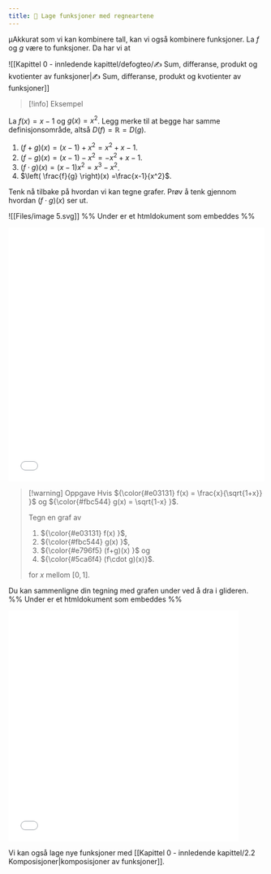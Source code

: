 ```yaml
---
title: 📄 Lage funksjoner med regneartene
---
```

µAkkurat som vi kan kombinere tall, kan vi også kombinere funksjoner. La $f$ og $g$ være to funksjoner. Da har vi at

![[Kapittel 0 - innledende kapittel/defogteo/✍️ Sum, differanse, produkt og kvotienter av funksjoner|✍️ Sum, differanse, produkt og kvotienter av funksjoner]]

> [!info] Eksempel 
> 

La $f(x) =x-1$ og $g(x) = x^2$. Legg merke til at begge har samme definisjonsområde, altså $D(f) = \mathbb{R} = D(g).$

1. $(f+g)(x)=(x-1) + x^2 = x^2+x-1$.
2. $(f-g)(x) = (x-1)-x^2 = -x^2+x-1$.
3. $(f\cdot g)(x)=(x-1)x^2 =x^3-x^2$.
4. $\left( \frac{f}{g} \right)(x) =\frac{x-1}{x^2}$.


Tenk nå tilbake på hvordan vi kan tegne grafer. Prøv å tenk gjennom hvordan $(f\cdot g)(x)$ ser ut. 

![[Files/image 5.svg]]
%% Under er et htmldokument som embeddes %%
<iframe src="Files\multiplechoicefunksjonersammensetninger.html" frameborder="0" scrolling="no" style="aspect-ratio: 1/1; width: 100%; height: 500px"></iframe>

> [!warning] Oppgave 
> Hvis ${\color{#e03131} f(x) = \frac{x}{\sqrt{1+x}} }$ og ${\color{#fbc544} g(x) = \sqrt{1-x} }$.
> 
> Tegn en graf av 
> 
> 1. ${\color{#e03131} f(x) }$, 
> 2. ${\color{#fbc544} g(x) }$, 
> 3. ${\color{#e796f5} (f+g)(x) }$ og 
> 4. ${\color{#5ca6f4} (f\cdot g)(x)}$.
> 
> for $x$ mellom $[0,1]$.


Du kan sammenligne din tegning med grafen under ved å dra i glideren.
%% Under er et htmldokument som embeddes %%
<iframe src="Files\Sammensetningeravfunksjoner.html"  frameborder="0" scrolling="no" style="aspect-ratio: 1/1; width: 90%"> </iframe>

Vi kan også lage nye funksjoner med [[Kapittel 0 - innledende kapittel/2.2 Komposisjoner|komposisjoner av funksjoner]].
